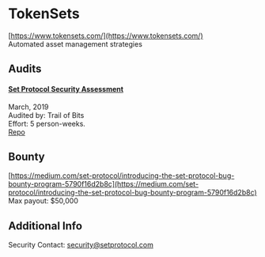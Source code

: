# TokenSets

[https://www.tokensets.com/](https://www.tokensets.com/)<br>
Automated asset management strategies


## Audits


#### [Set Protocol Security Assessment](https://github.com/trailofbits/publications/blob/master/reviews/setprotocol.pdf)

March, 2019<br>
Audited by: Trail of Bits<br>Effort: 5 person-weeks.<br>
[Repo](https://github.com/SetProtocol/set-protocol-contracts)




## Bounty

[https://medium.com/set-protocol/introducing-the-set-protocol-bug-bounty-program-5790f16d2b8c](https://medium.com/set-protocol/introducing-the-set-protocol-bug-bounty-program-5790f16d2b8c)<br>
Max payout: $50,000


## Additional Info
Security Contact: security@setprotocol.com